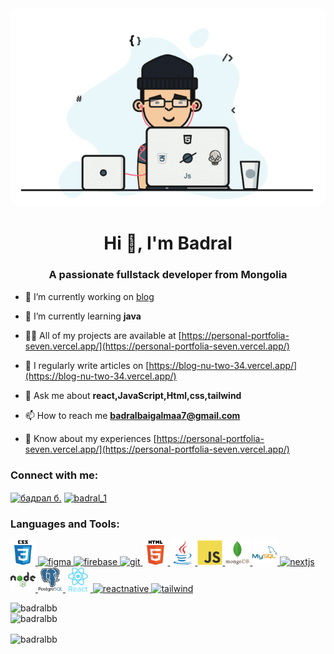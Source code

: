 <img src="https://raw.githubusercontent.com/imakshath/imakshath/master/1%20IRGHmiGsa16stedQvIaZfw.gif" width="1000" alt="coding" style="border-radius: 15px"/>

<h1 align="center">Hi 👋, I'm Badral</h1>
<h3 align="center">A passionate fullstack developer from Mongolia</h3>



- 🔭 I’m currently working on [blog](https://blog-nu-two-34.vercel.app/)

- 🌱 I’m currently learning **java**

- 👨‍💻 All of my projects are available at [https://personal-portfolia-seven.vercel.app/](https://personal-portfolia-seven.vercel.app/)

- 📝 I regularly write articles on [https://blog-nu-two-34.vercel.app/](https://blog-nu-two-34.vercel.app/)

- 💬 Ask me about **react,JavaScript,Html,css,tailwind**

- 📫 How to reach me **badralbaigalmaa7@gmail.com**

- 📄 Know about my experiences [https://personal-portfolia-seven.vercel.app/](https://personal-portfolia-seven.vercel.app/)

<h3 align="left">Connect with me:</h3>
<p align="left">
<a href="https://fb.com/бадрал б." target="blank"><img align="center" src="https://raw.githubusercontent.com/rahuldkjain/github-profile-readme-generator/master/src/images/icons/Social/facebook.svg" alt="бадрал б." height="30" width="40" /></a>
<a href="https://instagram.com/badral_1" target="blank"><img align="center" src="https://raw.githubusercontent.com/rahuldkjain/github-profile-readme-generator/master/src/images/icons/Social/instagram.svg" alt="badral_1" height="30" width="40" /></a>
</p>

<h3 align="left">Languages and Tools:</h3>
<p align="left"> <a href="https://www.w3schools.com/css/" target="_blank" rel="noreferrer"> <img src="https://raw.githubusercontent.com/devicons/devicon/master/icons/css3/css3-original-wordmark.svg" alt="css3" width="40" height="40"/> </a> <a href="https://www.figma.com/" target="_blank" rel="noreferrer"> <img src="https://www.vectorlogo.zone/logos/figma/figma-icon.svg" alt="figma" width="40" height="40"/> </a> <a href="https://firebase.google.com/" target="_blank" rel="noreferrer"> <img src="https://www.vectorlogo.zone/logos/firebase/firebase-icon.svg" alt="firebase" width="40" height="40"/> </a> <a href="https://git-scm.com/" target="_blank" rel="noreferrer"> <img src="https://www.vectorlogo.zone/logos/git-scm/git-scm-icon.svg" alt="git" width="40" height="40"/> </a> <a href="https://www.w3.org/html/" target="_blank" rel="noreferrer"> <img src="https://raw.githubusercontent.com/devicons/devicon/master/icons/html5/html5-original-wordmark.svg" alt="html5" width="40" height="40"/> </a> <a href="https://www.java.com" target="_blank" rel="noreferrer"> <img src="https://raw.githubusercontent.com/devicons/devicon/master/icons/java/java-original.svg" alt="java" width="40" height="40"/> </a> <a href="https://developer.mozilla.org/en-US/docs/Web/JavaScript" target="_blank" rel="noreferrer"> <img src="https://raw.githubusercontent.com/devicons/devicon/master/icons/javascript/javascript-original.svg" alt="javascript" width="40" height="40"/> </a> <a href="https://www.mongodb.com/" target="_blank" rel="noreferrer"> <img src="https://raw.githubusercontent.com/devicons/devicon/master/icons/mongodb/mongodb-original-wordmark.svg" alt="mongodb" width="40" height="40"/> </a> <a href="https://www.mysql.com/" target="_blank" rel="noreferrer"> <img src="https://raw.githubusercontent.com/devicons/devicon/master/icons/mysql/mysql-original-wordmark.svg" alt="mysql" width="40" height="40"/> </a> <a href="https://nextjs.org/" target="_blank" rel="noreferrer"> <img src="https://cdn.worldvectorlogo.com/logos/nextjs-2.svg" alt="nextjs" width="40" height="40"/> </a> <a href="https://nodejs.org" target="_blank" rel="noreferrer"> <img src="https://raw.githubusercontent.com/devicons/devicon/master/icons/nodejs/nodejs-original-wordmark.svg" alt="nodejs" width="40" height="40"/> </a> <a href="https://www.postgresql.org" target="_blank" rel="noreferrer"> <img src="https://raw.githubusercontent.com/devicons/devicon/master/icons/postgresql/postgresql-original-wordmark.svg" alt="postgresql" width="40" height="40"/> </a> <a href="https://reactjs.org/" target="_blank" rel="noreferrer"> <img src="https://raw.githubusercontent.com/devicons/devicon/master/icons/react/react-original-wordmark.svg" alt="react" width="40" height="40"/> </a> <a href="https://reactnative.dev/" target="_blank" rel="noreferrer"> <img src="https://reactnative.dev/img/header_logo.svg" alt="reactnative" width="40" height="40"/> </a> <a href="https://tailwindcss.com/" target="_blank" rel="noreferrer"> <img src="https://www.vectorlogo.zone/logos/tailwindcss/tailwindcss-icon.svg" alt="tailwind" width="40" height="40"/> </a> </p>

<p><img align="left" src="https://github-readme-stats.vercel.app/api/top-langs?username=badralbb&show_icons=true&locale=en&layout=compact" width="450" alt="badralbb" /></p>

<p>&nbsp;<img align="rigth" src="https://github-readme-stats.vercel.app/api?username=badralbb&show_icons=true&locale=en" width="450" alt="badralbb" /></p>

<p><img align="center" src="https://github-readme-streak-stats.herokuapp.com/?user=badralbb&" alt="badralbb" width="1000" /></p>


